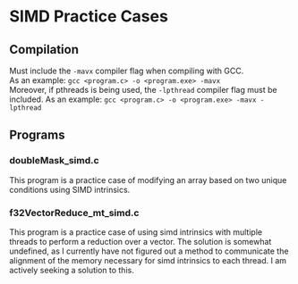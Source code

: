 # SIMD Practice Cases

## Compilation

Must include the `-mavx` compiler flag when compiling with GCC. <br>
As an example: `gcc <program.c> -o <program.exe> -mavx` <br>
Moreover, if pthreads is being used, the `-lpthread` compiler flag must be included.
As an example: `gcc <program.c> -o <program.exe> -mavx -lpthread`

## Programs

### doubleMask_simd.c

This program is a practice case of modifying an array based on two unique conditions using SIMD intrinsics. 

### f32VectorReduce_mt_simd.c

This program is a practice case of using simd intrinsics with multiple threads to perform a reduction over a vector. The solution is somewhat undefined, as I currently have not figured out a method to communicate the alignment of the memory necessary for simd intrinsics to each thread. I am actively seeking a solution to this.
